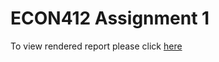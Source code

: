 # ECON412 Assignment 1

To view rendered report please click [here](https://dosfr332.github.io/ECON412-Assignment1/Assignment1.html)
